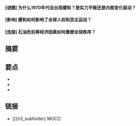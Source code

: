 #### [谜题] 为什么1970年代会出现缓和？是实力平衡还是内部变化驱动？


#### [影响] 缓和如何影响了全球人权和民主运动？


#### [连接] 石油危机等经济因素如何重塑全球秩序？


## 摘要


## 要点

- 
- 
- 

## 链接

- [[{h3_subfolder} MOC]]
